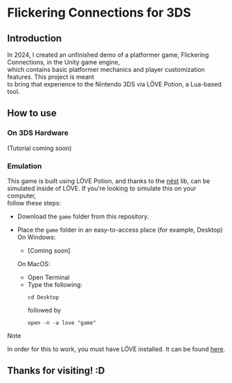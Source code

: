 # Flickering Connections for 3DS
## Introduction
In 2024, I created an unfinished demo of a platformer game, Flickering Connections, in the Unity game engine,  
which contains basic platformer mechanics and player customization features. This project is meant  
to bring that experience to the Nintendo 3DS via LÖVE Potion, a Lua-based tool.
## How to use
### On 3DS Hardware
(Tutorial coming soon)
### Emulation
This game is built using LÖVE Potion, and thanks to the [nëst](https://github.com/lovebrew/nest) lib, can be  
simulated inside of LÖVE. If you're looking to simulate this on your computer,  
follow these steps:
* Download the `game` folder from this repository.
* Place the `game` folder in an easy-to-access place (for example, Desktop)  
  On Windows:
  * [Coming soon]
  
  On MacOS:
  * Open Terminal
  * Type the following:
    ```
    cd Desktop
    ```
    followed by
    ```
    open -n -a love "game"
    ```
> [!NOTE]
> In order for this to work, you must have LÖVE installed. It can be found [here](https://love2d.org/#download).

## Thanks for visiting! :D
